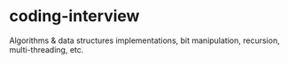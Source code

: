 coding-interview
================

Algorithms &amp; data structures implementations, bit manipulation, recursion, multi-threading, etc.
